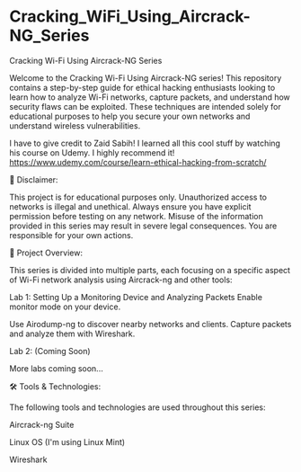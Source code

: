 # Cracking_WiFi_Using_Aircrack-NG_Series

Cracking Wi-Fi Using Aircrack-NG Series

Welcome to the Cracking Wi-Fi Using Aircrack-NG series! This repository contains a step-by-step guide for ethical hacking enthusiasts looking to learn how to analyze Wi-Fi networks, capture packets, and understand how security flaws can be exploited. These techniques are intended solely for educational purposes to help you secure your own networks and understand wireless vulnerabilities.

I have to give credit to Zaid Sabih! I learned all this cool stuff by watching his course on Udemy. I highly recommend it! https://www.udemy.com/course/learn-ethical-hacking-from-scratch/

🚨 Disclaimer:

This project is for educational purposes only. Unauthorized access to networks is illegal and unethical. Always ensure you have explicit permission before testing on any network. Misuse of the information provided in this series may result in severe legal consequences. You are responsible for your own actions.

📂 Project Overview:

This series is divided into multiple parts, each focusing on a specific aspect of Wi-Fi network analysis using Aircrack-ng and other tools:

Lab 1: Setting Up a Monitoring Device and Analyzing Packets
Enable monitor mode on your device.

Use Airodump-ng to discover nearby networks and clients.
Capture packets and analyze them with Wireshark.

Lab 2: (Coming Soon)

More labs coming soon...

🛠️ Tools & Technologies:

The following tools and technologies are used throughout this series:

Aircrack-ng Suite

Linux OS (I'm using Linux Mint)

Wireshark

